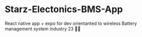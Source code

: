 # Starz-Electonics-BMS-App
React native app + expo for dev 
orientanted to wireless  Battery management system industry 23 🔋📶